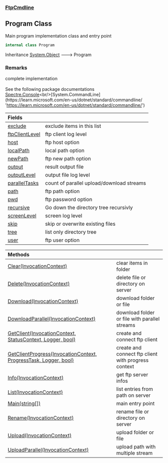 ### [FtpCmdline](FtpCmdline.md 'FtpCmdline')

## Program Class

Main program implementation class and entry point

```csharp
internal class Program
```

Inheritance [System.Object](https://docs.microsoft.com/en-us/dotnet/api/System.Object 'System.Object') &#129106; Program

### Remarks
complete implementation <br/>  
See the following package documentations <br/>[Spectre.Console](https://spectreconsole.net 'https://spectreconsole.net')<br/>[System.CommandLine](https://learn.microsoft.com/en-us/dotnet/standard/commandline/ 'https://learn.microsoft.com/en-us/dotnet/standard/commandline/')

| Fields | |
| :--- | :--- |
| [exclude](Program.exclude.md 'FtpCmdline.Program.exclude') | exclude items in this list |
| [ftpClientLevel](Program.ftpClientLevel.md 'FtpCmdline.Program.ftpClientLevel') | ftp client log level |
| [host](Program.host.md 'FtpCmdline.Program.host') | ftp host option |
| [localPath](Program.localPath.md 'FtpCmdline.Program.localPath') | local path option |
| [newPath](Program.newPath.md 'FtpCmdline.Program.newPath') | ftp new path option |
| [output](Program.output.md 'FtpCmdline.Program.output') | result output file |
| [outputLevel](Program.outputLevel.md 'FtpCmdline.Program.outputLevel') | output file log level |
| [parallelTasks](Program.parallelTasks.md 'FtpCmdline.Program.parallelTasks') | count of parallel upload/download streams |
| [path](Program.path.md 'FtpCmdline.Program.path') | ftp path option |
| [pwd](Program.pwd.md 'FtpCmdline.Program.pwd') | ftp password  option |
| [recursive](Program.recursive.md 'FtpCmdline.Program.recursive') | Go down the directory tree recursivly |
| [screenLevel](Program.screenLevel.md 'FtpCmdline.Program.screenLevel') | screen log level |
| [skip](Program.skip.md 'FtpCmdline.Program.skip') | skip or overwrite existing files |
| [tree](Program.tree.md 'FtpCmdline.Program.tree') | list only directory tree |
| [user](Program.user.md 'FtpCmdline.Program.user') | ftp user option |

| Methods | |
| :--- | :--- |
| [Clear(InvocationContext)](Program.Clear(InvocationContext).md 'FtpCmdline.Program.Clear(System.CommandLine.Invocation.InvocationContext)') | clear items in folder |
| [Delete(InvocationContext)](Program.Delete(InvocationContext).md 'FtpCmdline.Program.Delete(System.CommandLine.Invocation.InvocationContext)') | delete file or directory on server |
| [Download(InvocationContext)](Program.Download(InvocationContext).md 'FtpCmdline.Program.Download(System.CommandLine.Invocation.InvocationContext)') | download folder or file |
| [DownloadParallel(InvocationContext)](Program.DownloadParallel(InvocationContext).md 'FtpCmdline.Program.DownloadParallel(System.CommandLine.Invocation.InvocationContext)') | download folder or file with parallel streams |
| [GetClient(InvocationContext, StatusContext, Logger, bool)](Program.GetClient(InvocationContext,StatusContext,Logger,bool).md 'FtpCmdline.Program.GetClient(System.CommandLine.Invocation.InvocationContext, Spectre.Console.StatusContext, FtpCmdline.Logger, bool)') | create and connect ftp client |
| [GetClientProgress(InvocationContext, ProgressTask, Logger, bool)](Program.GetClientProgress(InvocationContext,ProgressTask,Logger,bool).md 'FtpCmdline.Program.GetClientProgress(System.CommandLine.Invocation.InvocationContext, Spectre.Console.ProgressTask, FtpCmdline.Logger, bool)') | create and connect ftp client with progress context |
| [Info(InvocationContext)](Program.Info(InvocationContext).md 'FtpCmdline.Program.Info(System.CommandLine.Invocation.InvocationContext)') | get ftp server infos |
| [List(InvocationContext)](Program.List(InvocationContext).md 'FtpCmdline.Program.List(System.CommandLine.Invocation.InvocationContext)') | list entries from path on server |
| [Main(string[])](Program.Main(string[]).md 'FtpCmdline.Program.Main(string[])') | main entry point |
| [Rename(InvocationContext)](Program.Rename(InvocationContext).md 'FtpCmdline.Program.Rename(System.CommandLine.Invocation.InvocationContext)') | rename file or directory on server |
| [Upload(InvocationContext)](Program.Upload(InvocationContext).md 'FtpCmdline.Program.Upload(System.CommandLine.Invocation.InvocationContext)') | upload folder or file |
| [UploadParallel(InvocationContext)](Program.UploadParallel(InvocationContext).md 'FtpCmdline.Program.UploadParallel(System.CommandLine.Invocation.InvocationContext)') | upload path with multiple stream |
